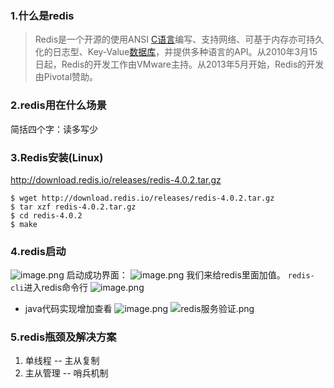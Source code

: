 ### 1.什么是redis
>Redis是一个开源的使用ANSI [C语言](https://baike.baidu.com/item/C%E8%AF%AD%E8%A8%80)编写、支持网络、可基于内存亦可持久化的日志型、Key-Value[数据库](https://baike.baidu.com/item/%E6%95%B0%E6%8D%AE%E5%BA%93)，并提供多种语言的API。从2010年3月15日起，Redis的开发工作由VMware主持。从2013年5月开始，Redis的开发由Pivotal赞助。

### 2.redis用在什么场景
   简括四个字：读多写少
### 3.Redis安装(Linux)
http://download.redis.io/releases/redis-4.0.2.tar.gz
```
$ wget http://download.redis.io/releases/redis-4.0.2.tar.gz
$ tar xzf redis-4.0.2.tar.gz
$ cd redis-4.0.2
$ make
```
### 4.redis启动
![image.png](http://upload-images.jianshu.io/upload_images/5786888-9378c775e186f5d1.png?imageMogr2/auto-orient/strip%7CimageView2/2/w/1240)
启动成功界面：
![image.png](http://upload-images.jianshu.io/upload_images/5786888-dd32d3558c0eabf9.png?imageMogr2/auto-orient/strip%7CimageView2/2/w/1240)
我们来给redis里面加值。  `redis-cli`进入redis命令行
![image.png](http://upload-images.jianshu.io/upload_images/5786888-b9465e2e0ca8ecdf.png?imageMogr2/auto-orient/strip%7CimageView2/2/w/1240)
* java代码实现增加查看
![image.png](http://upload-images.jianshu.io/upload_images/5786888-26e62828a5a3e163.png?imageMogr2/auto-orient/strip%7CimageView2/2/w/1240)
![redis服务验证.png](http://upload-images.jianshu.io/upload_images/5786888-278e5597ad7bac31.png?imageMogr2/auto-orient/strip%7CimageView2/2/w/1240)
### 5.redis瓶颈及解决方案
1. 单线程   -- 主从复制
2. 主从管理 -- 哨兵机制
